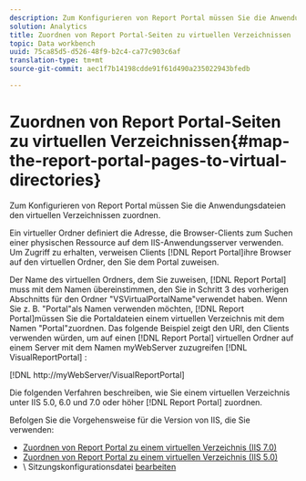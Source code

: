 ```yaml
---
description: Zum Konfigurieren von Report Portal müssen Sie die Anwendungsdateien den virtuellen Verzeichnissen zuordnen.
solution: Analytics
title: Zuordnen von Report Portal-Seiten zu virtuellen Verzeichnissen
topic: Data workbench
uuid: 75ca85d5-d526-48f9-b2c4-ca77c903c6af
translation-type: tm+mt
source-git-commit: aec1f7b14198cdde91f61d490a235022943bfedb

---
```



# Zuordnen von Report Portal-Seiten zu virtuellen Verzeichnissen{#map-the-report-portal-pages-to-virtual-directories}

Zum Konfigurieren von Report Portal müssen Sie die Anwendungsdateien den virtuellen Verzeichnissen zuordnen.

Ein virtueller Ordner definiert die Adresse, die Browser-Clients zum Suchen einer physischen Ressource auf dem IIS-Anwendungsserver verwenden. Um Zugriff zu erhalten, verweisen Clients [!DNL Report Portal]ihre Browser auf den virtuellen Ordner, den Sie dem Portal zuweisen.

Der Name des virtuellen Ordners, dem Sie zuweisen, [!DNL Report Portal] muss mit dem Namen übereinstimmen, den Sie in Schritt 3 des vorherigen Abschnitts für den Ordner &quot;VSVirtualPortalName&quot;verwendet haben. Wenn Sie z. B. &quot;Portal&quot;als Namen verwenden möchten, [!DNL Report Portal]müssen Sie die Portaldateien einem virtuellen Verzeichnis mit dem Namen &quot;Portal&quot;zuordnen. Das folgende Beispiel zeigt den URI, den Clients verwenden würden, um auf einen [!DNL Report Portal] virtuellen Ordner auf einem Server mit dem Namen myWebServer zuzugreifen [!DNL VisualReportPortal] :

[!DNL http://myWebServer/VisualReportPortal]

Die folgenden Verfahren beschreiben, wie Sie einem virtuellen Verzeichnis unter IIS 5.0, 6.0 und 7.0 oder höher [!DNL Report Portal] zuordnen.

Befolgen Sie die Vorgehensweise für die Version von IIS, die Sie verwenden:

* [Zuordnen von Report Portal zu einem virtuellen Verzeichnis (IIS 7.0)](../../../../home/c-rpt-oview/c-install-rpt-port/c-virtual-dir/c-map-rpt-port-vdir-7.md#concept-9fc9595bb83147238965be4832df0a08)
* [Zuordnen von Report Portal zu einem virtuellen Verzeichnis (IIS 5.0)](../../../../home/c-rpt-oview/c-install-rpt-port/c-virtual-dir/c-map-rpt-port-vdir-5.md#concept-402cb33c50d640e480098517140ffc74)
* \ Sitzungskonfigurationsdatei [bearbeiten](../../../../home/c-rpt-oview/c-install-rpt-port/t-edit-sess-config-file.md#task-cf11c3a780bd4936afd3f64a6b30afc7)

